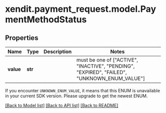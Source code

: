 # xendit.payment_request.model.PaymentMethodStatus


## Properties
| Name | Type | Description | Notes |
| ------------ | ------------- | ------------- | ------------- |
| **value** | **str** |  |  must be one of ["ACTIVE", "INACTIVE", "PENDING", "EXPIRED", "FAILED", "UNKNOWN_ENUM_VALUE"] |

If you encounter `UNKNOWN_ENUM_VALUE`, it means that this ENUM is unavailable in your current SDK version. Please upgrade to get the newest ENUM.

[[Back to Model list]](../README.md#documentation-for-models) [[Back to API list]](../README.md#documentation-for-api-endpoints) [[Back to README]](../README.md)


